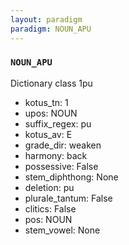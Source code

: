 ```yaml
---
layout: paradigm
paradigm: NOUN_APU
---
```

### ` NOUN_APU `

Dictionary class 1pu
* kotus_tn: 1
* upos: NOUN
* suffix_regex: pu
* kotus_av: E
* grade_dir: weaken
* harmony: back
* possessive: False
* stem_diphthong: None
* deletion: pu
* plurale_tantum: False
* clitics: False
* pos: NOUN
* stem_vowel: None
